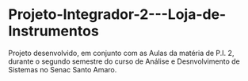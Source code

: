 # Projeto-Integrador-2---Loja-de-Instrumentos
 Projeto desenvolvido, em conjunto com as Aulas da matéria de P.I. 2, durante o segundo semestre do curso de Análise e Desnvolvimento de Sistemas no Senac Santo Amaro.
